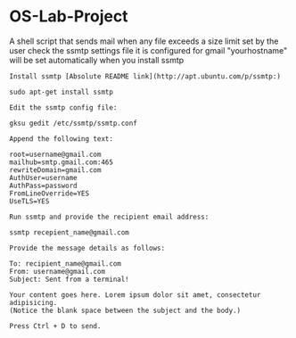 # OS-Lab-Project
A shell script that sends mail when any file exceeds a size limit set by the user
check the ssmtp settings file it is configured for gmail "yourhostname" will be set automatically when you install ssmtp

    Install ssmtp [Absolute README link](http://apt.ubuntu.com/p/ssmtp:)

    sudo apt-get install ssmtp

    Edit the ssmtp config file:

    gksu gedit /etc/ssmtp/ssmtp.conf

    Append the following text:

    root=username@gmail.com
    mailhub=smtp.gmail.com:465
    rewriteDomain=gmail.com
    AuthUser=username
    AuthPass=password
    FromLineOverride=YES
    UseTLS=YES

    Run ssmtp and provide the recipient email address:

    ssmtp recepient_name@gmail.com

    Provide the message details as follows:

    To: recipient_name@gmail.com
    From: username@gmail.com
    Subject: Sent from a terminal!

    Your content goes here. Lorem ipsum dolor sit amet, consectetur adipisicing.
    (Notice the blank space between the subject and the body.)

    Press Ctrl + D to send.
